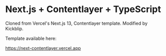 # Next.js + Contentlayer + TypeScript

Cloned from Vercel's Next.js 13, Contentlayer template. Modified by Kickblip.

Template available here:

https://next-contentlayer.vercel.app

